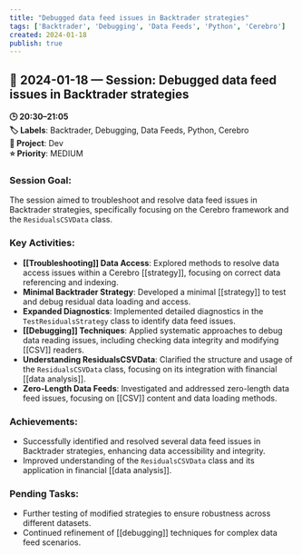 ```yaml
---
title: "Debugged data feed issues in Backtrader strategies"
tags: ['Backtrader', 'Debugging', 'Data Feeds', 'Python', 'Cerebro']
created: 2024-01-18
publish: true
---
```


## 📅 2024-01-18 — Session: Debugged data feed issues in Backtrader strategies

**🕒 20:30–21:05**  
**🏷️ Labels**: Backtrader, Debugging, Data Feeds, Python, Cerebro  
**📂 Project**: Dev  
**⭐ Priority**: MEDIUM  


### Session Goal:
The session aimed to troubleshoot and resolve data feed issues in Backtrader strategies, specifically focusing on the Cerebro framework and the `ResidualsCSVData` class.

### Key Activities:
- **[[Troubleshooting]] Data Access**: Explored methods to resolve data access issues within a Cerebro [[strategy]], focusing on correct data referencing and indexing.
- **Minimal Backtrader Strategy**: Developed a minimal [[strategy]] to test and debug residual data loading and access.
- **Expanded Diagnostics**: Implemented detailed diagnostics in the `TestResidualsStrategy` class to identify data feed issues.
- **[[Debugging]] Techniques**: Applied systematic approaches to debug data reading issues, including checking data integrity and modifying [[CSV]] readers.
- **Understanding ResidualsCSVData**: Clarified the structure and usage of the `ResidualsCSVData` class, focusing on its integration with financial [[data analysis]].
- **Zero-Length Data Feeds**: Investigated and addressed zero-length data feed issues, focusing on [[CSV]] content and data loading methods.

### Achievements:
- Successfully identified and resolved several data feed issues in Backtrader strategies, enhancing data accessibility and integrity.
- Improved understanding of the `ResidualsCSVData` class and its application in financial [[data analysis]].

### Pending Tasks:
- Further testing of modified strategies to ensure robustness across different datasets.
- Continued refinement of [[debugging]] techniques for complex data feed scenarios.
